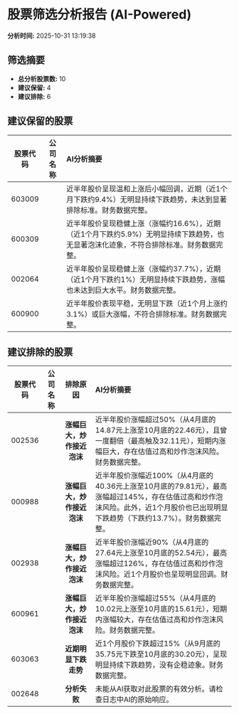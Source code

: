 # 股票筛选分析报告 (AI-Powered)

**分析时间:** 2025-10-31 13:19:38

## 筛选摘要

- **总分析股票数:** 10
- **建议保留:** 4
- **建议排除:** 6

## 建议保留的股票

| 股票代码 | 公司名称 | AI分析摘要 |
|:---:|:---:|:---|
| 603009 |  | 近半年股价呈现温和上涨后小幅回调，近期（近1个月下跌约9.4%）无明显持续下跌趋势，未达到显著排除标准。财务数据完整。 |
| 600309 |  | 近半年股价呈现稳健上涨（涨幅约16.6%），近期（近1个月下跌约5.9%）无明显持续下跌趋势，也无显著泡沫化迹象，不符合排除标准。财务数据完整。 |
| 002064 |  | 近半年股价呈现稳健上涨（涨幅约37.7%），近期（近1个月下跌约1%）无明显持续下跌趋势，涨幅也未达到巨大水平。财务数据完整。 |
| 600900 |  | 近半年股价表现平稳，无明显下跌（近1个月上涨约3.1%）或巨大涨幅，不符合排除标准。财务数据完整。 |

## 建议排除的股票

| 股票代码 | 公司名称 | 排除原因 | AI分析摘要 |
|:---:|:---:|:---:|:---|
| 002536 |  | **涨幅巨大，炒作接近泡沫** | 近半年股价涨幅超过50%（从4月底的14.87元上涨至10月底的22.46元），且曾一度翻倍（最高触及32.11元），短期内涨幅巨大，存在估值过高和炒作泡沫风险。财务数据完整。 |
| 000988 |  | **涨幅巨大，炒作接近泡沫** | 近半年股价涨幅近100%（从4月底的40.36元上涨至10月底的79.81元），最高涨幅超过145%，存在估值过高和炒作泡沫风险。此外，近1个月股价也已出现明显下跌趋势（下跌约13.7%）。财务数据完整。 |
| 002938 |  | **涨幅巨大，炒作接近泡沫** | 近半年股价涨幅近90%（从4月底的27.64元上涨至10月底的52.54元），最高涨幅超过126%，存在估值过高和炒作泡沫风险。近1个月股价也呈现明显回调。财务数据完整。 |
| 600961 |  | **涨幅巨大，炒作接近泡沫** | 近半年股价涨幅超过55%（从4月底的10.02元上涨至10月底的15.61元），短期内涨幅较大，存在估值过高和炒作泡沫风险。财务数据完整。 |
| 603063 |  | **近期明显下跌走势** | 近1个月股价下跌超过15%（从9月底的35.75元下跌至10月底的30.20元），呈现明显持续下跌趋势，没有企稳迹象。财务数据完整。 |
| 002648 |  | **分析失败** | 未能从AI获取对此股票的有效分析。请检查日志中AI的原始响应。 |
